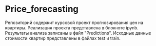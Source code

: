 # Price_forecasting
Репозиторий содержит курсовой проект прогнозирования цен на квартиры.
Реализация проекта представлена в блокноте ipynb. Результаты анализа записаны в файл "Predictions".
Исходные данные стоимости квартир представлены в файлах test и train.